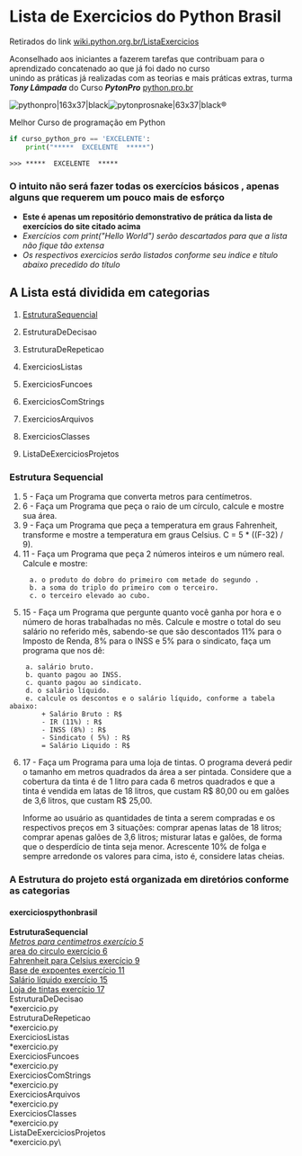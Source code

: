 #   Lista de Exercicios do Python Brasil
Retirados do link [wiki.python.org.br/ListaExercicios](https://wiki.python.org.br/ListaDeExercicios)

Aconselhado aos iniciantes a fazerem tarefas que contribuam para o aprendizado concatenado ao que já foi dado no curso\
unindo as práticas já realizadas com as teorias e mais práticas extras, turma **_Tony Lâmpada_** do Curso **_PytonPro_** [python.pro.br](https://www.python.pro.br/)

![pythonpro|163x37|black](https://aws1.discourse-cdn.com/standard10/uploads/python/original/1X/42d2117448780b08aec1787fed73fb5ab3d40d65.png)![pytonprosnake|63x37|black](https://aws1.discourse-cdn.com/standard10/uploads/python/original/1X/c23e6123ad8ecfb2f0fa48520e0ee45c6cb60e4f.png)®

 Melhor Curso de programação em Python  
 ~~~python
 if curso_python_pro == 'EXCELENTE':
     print("*****  EXCELENTE  *****")
~~~
```
>>> *****  EXCELENTE  *****
```
### O intuito não será fazer todas os exercícios básicos , apenas alguns que requerem um pouco mais de esforço
- **Este é apenas um repositório demonstrativo de prática da lista de exercícios do site citado acima**
- *Exercícios com print("Hello World") serão descartados para que a lista não fique tão extensa*
- *Os respectivos exercicios serão listados conforme seu indice e título abaixo precedido do título*


##  A Lista está dividida em categorias

1. [EstruturaSequencial](#estruturasequencial)

2. EstruturaDeDecisao

3. EstruturaDeRepeticao

4. ExerciciosListas

5. ExerciciosFuncoes

6. ExerciciosComStrings

7. ExerciciosArquivos

8. ExerciciosClasses

9. ListaDeExerciciosProjetos

### Estrutura Sequencial
1. 5  - Faça um Programa que converta metros para centímetros.
2. 6  - Faça um Programa que peça o raio de um círculo, calcule e mostre sua área.
3. 9  - Faça um Programa que peça a temperatura em graus Fahrenheit, transforme e mostre a temperatura em graus Celsius. C = 5 * ((F-32) / 9).
4. 11 - Faça um Programa que peça 2 números inteiros e um número real. Calcule e mostre:
```
     a. o produto do dobro do primeiro com metade do segundo .
     b. a soma do triplo do primeiro com o terceiro.
     c. o terceiro elevado ao cubo.

```
5. 15 - Faça um Programa que pergunte quanto você ganha por hora e o número de horas trabalhadas no mês. Calcule e mostre o total do seu salário no referido mês, sabendo-se que são descontados 11% para o Imposto de Renda, 8% para o INSS e 5% para o sindicato, faça um programa que nos dê:
```
    a. salário bruto.
    b. quanto pagou ao INSS.
    c. quanto pagou ao sindicato.
    d. o salário líquido.
    e. calcule os descontos e o salário líquido, conforme a tabela abaixo:
        + Salário Bruto : R$
        - IR (11%) : R$
        - INSS (8%) : R$
        - Sindicato ( 5%) : R$
        = Salário Liquido : R$
```
6. 17 - Faça um Programa para uma loja de tintas. O programa deverá pedir o tamanho em metros quadrados da área a ser pintada. Considere que a cobertura da tinta é de 1 litro para cada 6 metros quadrados e que a tinta é vendida em latas de 18 litros, que custam R$ 80,00 ou em galões de 3,6 litros, que custam R$ 25,00.

    Informe ao usuário as quantidades de tinta a serem compradas e os respectivos preços em 3 situações:
    comprar apenas latas de 18 litros;
    comprar apenas galões de 3,6 litros;
    misturar latas e galões, de forma que o desperdício de tinta seja menor. Acrescente 10% de folga e sempre arredonde os valores para cima, isto é, considere latas cheias.


### A Estrutura do projeto está organizada em diretórios conforme as categorias

#### exerciciospythonbrasil
**EstruturaSequencial**\
   *[Metros para centimetros exercício 5](https://github.com/marcospsviana/exerciciospythonbrasil/blob/master/EstruturaSequencial/metros_para_centimetros_5.py)*\
                    [area do circulo exercício 6](https://github.com/marcospsviana/exerciciospythonbrasil/blob/master/EstruturaSequencial/area_do_circulo_6.py)\
                    [Fahrenheit para Celsius exercício 9](https://github.com/marcospsviana/exerciciospythonbrasil/blob/master/EstruturaSequencial/fahrenheit_para_celsius_9.py)\
                    [Base de expoentes exercício 11](https://github.com/marcospsviana/exerciciospythonbrasil/blob/master/EstruturaSequencial/base_com_expoente_11.py)\
                    [Salário líquido exercício 15 ](https://github.com/marcospsviana/exerciciospythonbrasil/blob/master/EstruturaSequencial/salario_liquido_15.py)\
                    [Loja de tintas exercício 17](https://github.com/marcospsviana/exerciciospythonbrasil/blob/master/EstruturaSequencial/loja_de_tintas_17.py)\
        EstruturaDeDecisao\
            *exercicio.py\
        EstruturaDeRepeticao\
            *exercicio.py\
        ExerciciosListas\
            *exercicio.py\
        ExerciciosFuncoes\
            *exercicio.py\
        ExerciciosComStrings\
            *exercicio.py\
        ExerciciosArquivos\
            *exercicio.py\
        ExerciciosClasses\
            *exercicio.py\
        ListaDeExerciciosProjetos\
            *exercicio.py\


